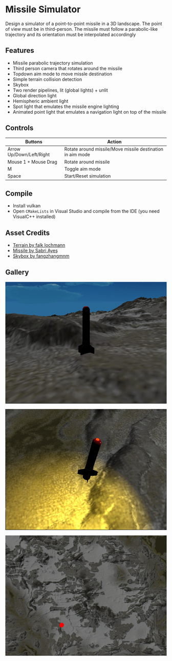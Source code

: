 # Missile Simulator
Design a simulator of a point-to-point missile in a 3D landscape. The point of view must be in third-person. The
missile must follow a parabolic-like trajectory and its orientation must be interpolated accordingly

## Features
- Missile parabolic trajectory simulation
- Third person camera that rotates around the missile
- Topdown aim mode to move missle destination
- Simple terrain collision detection
- Skybox
- Two render pipelines, lit (global lights) + unlit
- Global direction light
- Hemispheric ambient light
- Spot light that emulates the missile engine lighting
- Animated point light that emulates a navigation light on top of the missile

## Controls
Buttons | Action
--- | --- 
Arrow Up/Down/Left/Right | Rotate around missile/Move missile destination in aim mode
Mouse 1 + Mouse Drag |  Rotate around missile
M | Toggle aim mode
Space | Start/Reset simulation

## Compile
- Install vulkan
- Open `CMakeLists` in Visual Studio and compile from the IDE (you need VisualC++ installed)

## Asset Credits

- [Terrain by falk lochmann](https://sketchfab.com/3d-models/terrain-alpine-2-5a7350f8029f48b1b39e9bde295a8077)
- [Missile by Sabri Ayeş](https://sketchfab.com/3d-models/missile-blue-for-unity-5-ee8a8689eb68452d8b9dff98606df868)
- [Skybox by fangzhangmnm](https://sketchfab.com/3d-models/anime-starry-night-db0952ccd1ee4c77a1a07709b3d4f4f0)

## Gallery

![Missile standing](img/missile_standing.png)

![Missile flying](img/missle_start.png)

![Map Mode](img/map_mode.png)